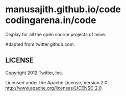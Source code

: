 manusajith.github.io/code
codingarena.in/code
======

Display for all the open source projects of mine.

Adapted from twitter.github.com.

LICENSE
------------

Copyright 2012 Twitter, Inc.

Licensed under the Apache License, Version 2.0: http://www.apache.org/licenses/LICENSE-2.0
